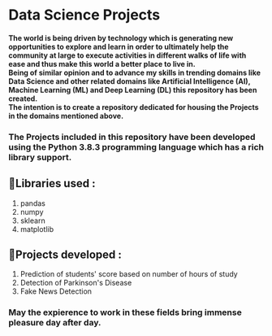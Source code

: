 # Data Science Projects

  #### The world is being driven by technology which is generating new opportunities to explore and learn in order to ultimately help the community at large to execute activities in different walks of life with ease and thus make this world a better place to live in.<br/> Being of similar opinion and to advance my skills in trending domains like Data Science and other related domains like Artificial Intelligence (AI), Machine Learning (ML) and Deep Learning (DL) this repository has been created.<br/> The intention is to create a repository dedicated for housing the Projects in the domains mentioned above.
 

### The Projects included in this repository have been developed using the Python 3.8.3 programming language which has a rich library support.

## :pushpin:Libraries used :
1. pandas
2. numpy
3. sklearn
4. matplotlib

## :pushpin:Projects developed :
1. Prediction of students' score based on number of hours of study
2. Detection of Parkinson's Disease
3. Fake News Detection

### May the expierence to work in these fields bring immense pleasure day after day.

